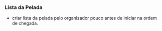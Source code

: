 ### Lista da Pelada

- criar lista da pelada pelo organizador pouco antes de iniciar na ordem de chegada.